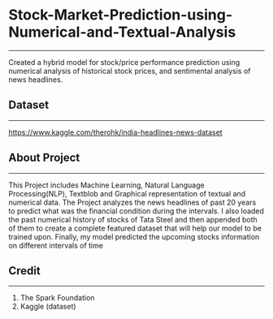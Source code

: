 # Stock-Market-Prediction-using-Numerical-and-Textual-Analysis
___________________________________________________________________________________

Created a hybrid model for stock/price performance prediction using numerical analysis of historical stock prices, and sentimental analysis of news headlines.

## Dataset
___________________________________________________________________________________

https://www.kaggle.com/therohk/india-headlines-news-dataset

## About Project
___________________________________________________________________________________

This Project includes Machine Learning, Natural Language Processing(NLP), Textblob and Graphical representation of textual and numerical data. The Project analyzes the news headlines of past 20 years to predict what was the financial condition during the intervals. I also loaded the past numerical history of stocks of Tata Steel and then appended both of them to create a complete featured dataset that will help our model to be trained upon. Finally, my model predicted the upcoming stocks information on different intervals of time

## Credit
___________________________________________________________________________________

1. The Spark Foundation
2. Kaggle (dataset)
